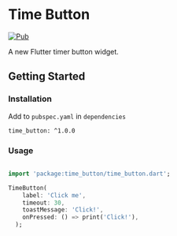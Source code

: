 # Time Button
[![Pub](https://img.shields.io/pub/v/time_button?include_prereleases)](https://pub.dev/packages/date_range_dropdown)

A new Flutter timer button widget. 

## Getting Started

### Installation
Add to `pubspec.yaml` in `dependencies`

```
time_button: ^1.0.0
```

### Usage

```dart

import 'package:time_button/time_button.dart';

TimeButton(
    label: 'Click me',
    timeout: 30,
    toastMessage: 'Click!',
    onPressed: () => print('Click!'),
  );
```

